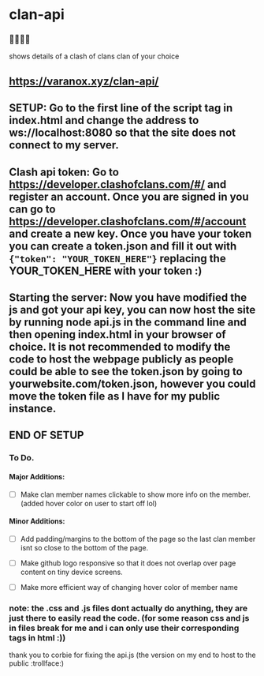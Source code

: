 # clan-api

### 🥶🥶🥶🥶
shows details of a clash of clans clan of your choice

## https://varanox.xyz/clan-api/

## SETUP: Go to the first line of the script tag in index.html and change the address to ws://localhost:8080 so that the site does not connect to my server.

## Clash api token: Go to https://developer.clashofclans.com/#/ and register an account. Once you are signed in you can go to https://developer.clashofclans.com/#/account and create a new key. Once you have your token you can create a token.json and fill it out with ``{"token": "YOUR_TOKEN_HERE"}`` replacing the YOUR_TOKEN_HERE with your token :)

## Starting the server: Now you have modified the js and got your api key, you can now host the site by running node api.js in the command line and then opening index.html in your browser of choice. It is not recommended to modify the code to host the webpage publicly as people could be able to see the token.json by going to yourwebsite.com/token.json, however you could move the token file as I have for my public instance.

## END OF SETUP

### To Do.
#### Major Additions:
- [ ] Make clan member names clickable to show more info on the member. (added hover color on user to start off lol)

#### Minor Additions:
- [ ] Add padding/margins to the bottom of the page so the last clan member isnt so close to the bottom of the page.
- [ ] Make github logo responsive so that it does not overlap over page content on tiny device screens.
- [ ] Make more efficient way of changing hover color of member name 


### note: the .css and .js files dont actually do anything, they are just there to easily read the code. (for some reason css and js in files break for me and i can only use their corresponding tags in html :))

thank you to corbie for fixing the api.js (the version on my end to host to the public :trollface:)

